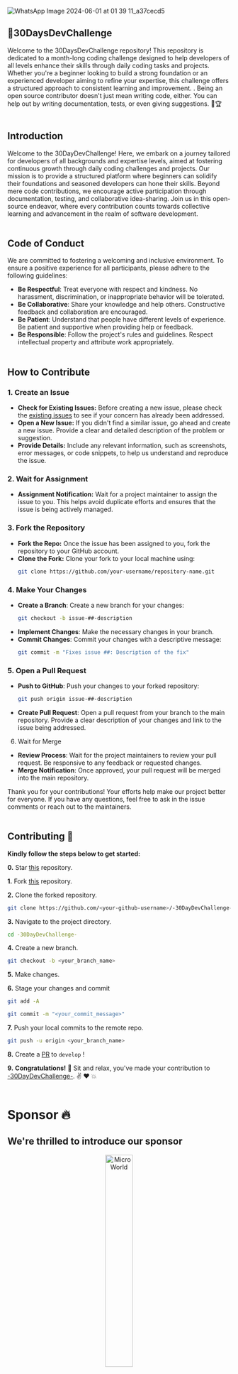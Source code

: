

![WhatsApp Image 2024-06-01 at 01 39 11_a37cecd5](https://github.com/jitacm/-30DayDevChallenge-/assets/163456457/4ffbc7ed-b9be-4469-b888-563d7e7fba5f)


📌30DaysDevChallenge
------------------
Welcome to the 30DaysDevChallenge repository! This repository is dedicated to a month-long coding challenge designed to help developers of all levels enhance their skills through daily coding tasks and projects. Whether you're a beginner looking to build a strong foundation or an experienced developer aiming to refine your expertise, this challenge offers a structured approach to consistent learning and improvement. .
Being an open source contributor doesn't just mean writing code, either. You can help out by writing documentation, tests, or even giving suggestions. 🌟🏆
<br><br>

## Introduction
Welcome to the 30DayDevChallenge! Here, we embark on a journey tailored for developers of all backgrounds and expertise levels, aimed at fostering continuous growth through daily coding challenges and projects. Our mission is to provide a structured platform where beginners can solidify their foundations and seasoned developers can hone their skills. Beyond mere code contributions, we encourage active participation through documentation, testing, and collaborative idea-sharing. Join us in this open-source endeavor, where every contribution counts towards collective learning and advancement in the realm of software development.
<br><br>

## Code of Conduct
We are committed to fostering a welcoming and inclusive environment. To ensure a positive experience for all participants, please adhere to the following guidelines:

- **Be Respectful**: Treat everyone with respect and kindness. No harassment, discrimination, or inappropriate behavior will be tolerated.
- **Be Collaborative**: Share your knowledge and help others. Constructive feedback and collaboration are encouraged.
- **Be Patient**: Understand that people have different levels of experience. Be patient and supportive when providing help or feedback.
- **Be Responsible**: Follow the project's rules and guidelines. Respect intellectual property and attribute work appropriately.
<br><br>



## How to Contribute

### 1. Create an Issue

- **Check for Existing Issues:** Before creating a new issue, please check the [existing issues](link-to-issues) to see if your concern has already been addressed.
- **Open a New Issue:** If you didn't find a similar issue, go ahead and create a new issue. Provide a clear and detailed description of the problem or suggestion.
- **Provide Details:** Include any relevant information, such as screenshots, error messages, or code snippets, to help us understand and reproduce the issue.

### 2. Wait for Assignment

- **Assignment Notification:** Wait for a project maintainer to assign the issue to you. This helps avoid duplicate efforts and ensures that the issue is being actively managed.

### 3. Fork the Repository

- **Fork the Repo:** Once the issue has been assigned to you, fork the repository to your GitHub account.
- **Clone the Fork:** Clone your fork to your local machine using:
  ```bash
  git clone https://github.com/your-username/repository-name.git
### 4. Make Your Changes
- **Create a Branch**: Create a new branch for your changes:
   ```bash
  git checkout -b issue-##-description
- **Implement Changes**: Make the necessary changes in your branch.
- **Commit Changes**: Commit your changes with a descriptive message:
    ```bash
  git commit -m "Fixes issue ##: Description of the fix"

### 5. Open a Pull Request
- **Push to GitHub**: Push your changes to your forked repository:
   ```bash
  git push origin issue-##-description
- **Create Pull Request**: Open a pull request from your branch to the main repository. Provide a clear description of your changes and link to the issue being addressed.

6. Wait for Merge
- **Review Process**: Wait for the project maintainers to review your pull request. Be responsive to any feedback or requested changes.
- **Merge Notification**: Once approved, your pull request will be merged into the main repository.

Thank you for your contributions! Your efforts help make our project better for everyone. If you have any questions, feel free to ask in the issue comments or reach out to the maintainers.
<br><br>
## Contributing :handshake:

 **Kindly follow the steps below to get started:** 

**0.** Star [this](https://github.com/jitacm/-30DaysDevChallenge-) repository.

**1.** Fork [this](https://github.com/jitacm/-30DaysDevChallenge-) repository.

**2.** Clone the forked repository.

```bash
git clone https://github.com/<your-github-username>/-30DayDevChallenge-
```

**3.** Navigate to the project directory.

```bash
cd -30DayDevChallenge-
```

**4.** Create a new branch.

```bash
git checkout -b <your_branch_name>
```

**5.** Make changes.

**6.** Stage your changes and commit

```bash
git add -A

git commit -m "<your_commit_message>"
```

**7.** Push your local commits to the remote repo.

```bash
git push -u origin <your_branch_name>
```

**8.** Create a [PR](https://help.github.com/en/github/collaborating-with-issues-and-pull-requests/creating-a-pull-request) to `develop` !

**9.** **Congratulations!** :tada: Sit and relax, you've made your contribution to [-30DayDevChallenge-](https://github.com/jitacm/-30DaysDevChallenge-). :v: :heart: 💥
<br><br>


# Sponsor 🔥

<p align="center">
  
## We're thrilled to introduce our sponsor 
  </p>

<p align="center">
  <img src="https://github.com/user-attachments/assets/f329c1a4-7b7b-45a2-b319-6de6e4896610" alt="MicroWorld" width="35%">
</p>

## Address: Guman Building, opp. Residency Road, beside Laxmi Sports, Sadar, Nagpur, Maharashtra 440001
## Phone: 9370026086

## Awesome contributors :star_struck:
<a href="https://github.com/jitacm/-30DaysDevChallenge-/graphs/contributors">
  
  <img src="https://contrib.rocks/image?repo=jitacm/-30DaysDevChallenge-"/>
</a> 
<br><br>


:tada: :confetti_ball: :smiley: _**Happy Contributing**_ :smiley: :confetti_ball: :tada:   
